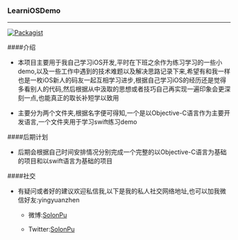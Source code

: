### LearniOSDemo

---

[![Packagist](https://img.shields.io/packagist/l/doctrine/orm.svg?maxAge=2592000)]()

####介绍
*	本项目主要用于我自己学习iOS开发,平时在下班之余作为练习学习的一些小demo,以及一些工作中遇到的技术难题以及解决思路记录下来,希望有和我一样也是一枚iOS新人的码友一起互相学习进步,根据自己学习iOS的经历还是觉得多看别人的代码,然后根据从中汲取的思想或者技巧自己再实现一遍印象会更深刻一点,也能真正的取长补短学以致用

*	主要分为两个文件夹,根据名字便可得知,一个是以Objective-C语言作为主要开发语言,一个文件夹用于学习swift练习demo



####后期计划
*	后期会根据自己时间安排情况分别完成一个完整的以Objective-C语言为基础的项目和以swift语言为基础的项目


####社交
*	有疑问或者好的建议欢迎私信我,以下是我的私人社交网络地址,也可以加我微信好友:yingyuanzhen

	*	微博:[SolonPu](http://weibo.com/311197707)

	*	Twitter:[SolonPu](https://twitter.com/yyzorz)